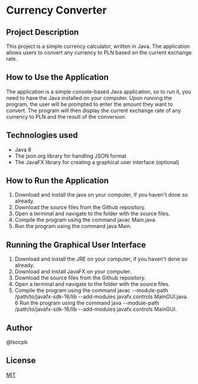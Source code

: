 # Currency Converter

## Project Description

This project is a simple currency calculator, written in Java. The application allows users to convert any currency to PLN based on the current exchange rate.

## How to Use the Application

The application is a simple console-based Java application, so to run it, you need to have the Java installed on your computer.
Upon running the program, the user will be prompted to enter the amount they want to convert. The program will then display the current exchange rate of any currency to PLN and the result of the conversion.

## Technologies used
* Java 8
* The json.org library for handling JSON format
* The JavaFX library for creating a graphical user interface (optional)

## How to Run the Application
1. Download and install the java on your computer, if you haven't done so already.
2. Download the source files from the Github repository.
3. Open a terminal and navigate to the folder with the source files.
4. Compile the program using the command javac Main.java.
5. Run the program using the command java Main.

## Running the Graphical User Interface
1. Download and install the JRE on your computer, if you haven't done so already.
2. Download and install JavaFX on your computer.
3. Download the source files from the Github repository.
4. Open a terminal and navigate to the folder with the source files.
5. Compile the program using the command javac --module-path /path/to/javafx-sdk-16/lib --add-modules javafx.controls MainGUI.java.
6  Run the program using the command java --module-path /path/to/javafx-sdk-16/lib --add-modules javafx.controls MainGUI.

## Author

@lsocpb

## License

[MIT](https://choosealicense.com/licenses/mit/)
